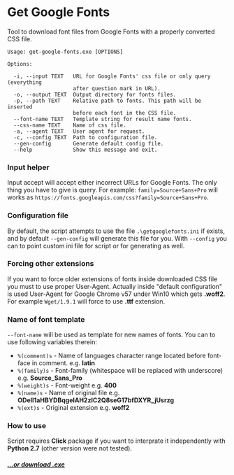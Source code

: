 # Get Google Fonts

Tool to download font files from Google Fonts with a properly converted CSS file.

```
Usage: get-google-fonts.exe [OPTIONS]

Options:

  -i, --input TEXT   URL for Google Fonts' css file or only query (everything
                     after question mark in URL).
  -o, --output TEXT  Output directory for fonts files.
  -p, --path TEXT    Relative path to fonts. This path will be inserted
                     before each font in the CSS file.
  --font-name TEXT   Template string for result name fonts.
  --css-name TEXT    Name of css file.
  -a, --agent TEXT   User agent for request.
  -c, --config TEXT  Path to configuration file.
  --gen-config       Generate default config file.
  --help             Show this message and exit.
```

### Input helper
Input accept will accept either incorrect URLs for Google Fonts. The only thing you have to give is query. For example: ```family=Source+Sans+Pro``` will works as ```https://fonts.googleapis.com/css?family=Source+Sans+Pro```.

### Configuration file
By default, the script attempts to use the file ```.\getgooglefonts.ini``` if exists, and by default ```--gen-config```  will generate this file for you. With ```--config``` you can to point custom ini file for script or for generating as well. 
### Forcing other extensions
If you want to force older extensions of fonts inside downloaded CSS file you must to use proper User-Agent. Actually inside "default configuration" is used User-Agent for Google Chrome v57 under Win10 which gets **.woff2**. For example ```Wget/1.9.1``` will force to use **.ttf** extension.

### Name of font template 
```--font-name``` will be used as template for new names of fonts. You can to use following variables therein:
- ```%(comment)s``` - Name of languages character range located before font-face in comment. e.g. **latin**
- ```%(family)s``` - Font-family (whitespace will be replaced with underscore) e.g. **Source_Sans_Pro**
- ```%(weight)s``` - Font-weight e.g. **400**
- ```%(name)s``` - Name of original file e.g. **ODelI1aHBYDBqgeIAH2zlC2Q8seG17bfDXYR_jUsrzg**
- ```%(ext)s``` - Original extension e.g. **woff2**

### How to use
Script requires **Click** package if you want to interprate it independently with **Python 2.7** (other version were not tested).
##### [...or download .exe](https://github.com/MrMaxie/get-google-fonts/releases)
